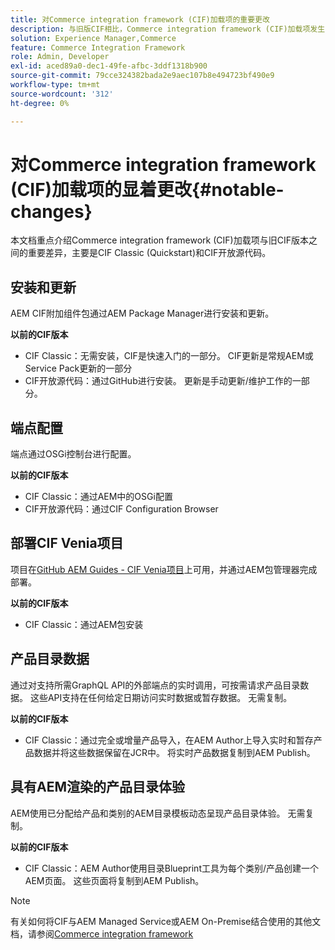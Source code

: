 ```yaml
---
title: 对Commerce integration framework (CIF)加载项的重要更改
description: 与旧版CIF相比，Commerce integration framework (CIF)加载项发生了显着更改。
solution: Experience Manager,Commerce
feature: Commerce Integration Framework
role: Admin, Developer
exl-id: aced89a0-dec1-49fe-afbc-3ddf1318b900
source-git-commit: 79cce324382bada2e9aec107b8e494723bf490e9
workflow-type: tm+mt
source-wordcount: '312'
ht-degree: 0%

---
```


# 对Commerce integration framework (CIF)加载项的显着更改{#notable-changes}

本文档重点介绍Commerce integration framework (CIF)加载项与旧CIF版本之间的重要差异，主要是CIF Classic (Quickstart)和CIF开放源代码。

## 安装和更新

AEM CIF附加组件包通过AEM Package Manager进行安装和更新。

**以前的CIF版本**

* CIF Classic：无需安装，CIF是快速入门的一部分。 CIF更新是常规AEM或Service Pack更新的一部分
* CIF开放源代码：通过GitHub进行安装。 更新是手动更新/维护工作的一部分。

## 端点配置

端点通过OSGi控制台进行配置。

**以前的CIF版本**

* CIF Classic：通过AEM中的OSGi配置
* CIF开放源代码：通过CIF Configuration Browser

## 部署CIF Venia项目

项目在[GitHub AEM Guides - CIF Venia项目](https://github.com/adobe/aem-cif-guides-venia)上可用，并通过AEM包管理器完成部署。

**以前的CIF版本**

* CIF Classic：通过AEM包安装

## 产品目录数据

通过对支持所需GraphQL API的外部端点的实时调用，可按需请求产品目录数据。 这些API支持在任何给定日期访问实时数据或暂存数据。 无需复制。

**以前的CIF版本**

* CIF Classic：通过完全或增量产品导入，在AEM Author上导入实时和暂存产品数据并将这些数据保留在JCR中。 将实时产品数据复制到AEM Publish。

## 具有AEM渲染的产品目录体验

AEM使用已分配给产品和类别的AEM目录模板动态呈现产品目录体验。 无需复制。

**以前的CIF版本**

* CIF Classic：AEM Author使用目录Blueprint工具为每个类别/产品创建一个AEM页面。 这些页面将复制到AEM Publish。

>[!NOTE]
>
>有关如何将CIF与AEM Managed Service或AEM On-Premise结合使用的其他文档，请参阅[Commerce integration framework](https://developer.adobe.com/apis/experiencecloud/commerce-integration-framework/getting-started.html)
